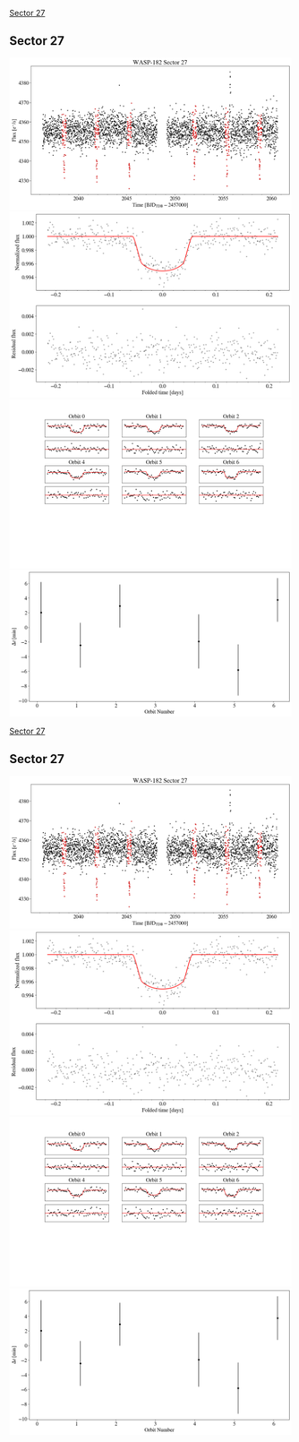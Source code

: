 [Sector 27](#sector27)

<a name = "sector27"></a>
## Sector 27
![alt text](/tt/WASP-182_Sector_27/WASP-182_Sector_27_a_TimeSeries.png)
![alt text](/tt/WASP-182_Sector_27/WASP-182_Sector_27_b_FoldedLightCurve.png)
![alt text](/tt/WASP-182_Sector_27/WASP-182_Sector_27_b_IndividualTransitsWithFit.png)
![alt text](/tt/WASP-182_Sector_27/WASP-182_Sector_27_c_TimingResiduals.png)

[Sector 27](#sector27)

<a name = "sector27"></a>
## Sector 27
![alt text](/tt/WASP-182_Sector_27/WASP-182_Sector_27_a_TimeSeries.png)
![alt text](/tt/WASP-182_Sector_27/WASP-182_Sector_27_b_FoldedLightCurve.png)
![alt text](/tt/WASP-182_Sector_27/WASP-182_Sector_27_b_IndividualTransitsWithFit.png)
![alt text](/tt/WASP-182_Sector_27/WASP-182_Sector_27_c_TimingResiduals.png)

